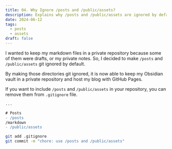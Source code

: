 ```yaml
---
title: 04. Why Ignore /posts and /public/assets?
description: Explains why /posts and /public/assets are ignored by default.
date: 2024-06-12
tags:
  - posts
  - assets
draft: false
---
```


I wanted to keep my markdown files in a private repository because some of them were drafts, or my private notes.
So, I decided to make `/posts` and `/public/assets` git ignored by default.

By making those directories git ignored, it is now able to keep my Obsidian vault in a private repository and host my
blog with GitHub Pages.

If you want to include `/posts` and `/public/assets` in your repository, you can remove them from `.gitignore` file.

```diff
...

# Posts
- /posts
/markdown
- /public/assets
```

```bash
git add .gitignore
git commit -m "chore: use /posts and /public/assets"
```
